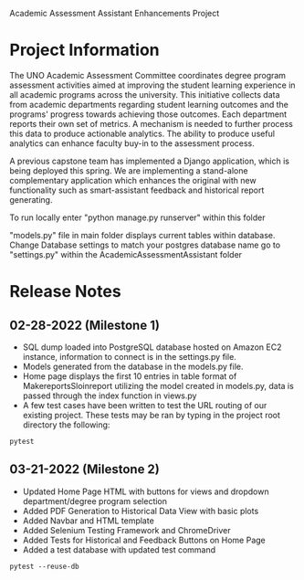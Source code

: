 Academic Assessment Assistant Enhancements Project
# Project Information
The UNO Academic Assessment Committee coordinates degree program assessment activities aimed at improving the student learning experience in all academic programs across the university. This initiative collects data from academic departments regarding student learning outcomes and the programs' progress towards achieving those outcomes. Each department reports their own set of metrics. A mechanism is needed to further process this data to produce actionable analytics. The ability to produce useful analytics can enhance faculty buy-in to the assessment process.

A previous capstone team has implemented a Django application, which is being deployed this spring. We are implementing a stand-alone complementary application which enhances the original with new functionality such as smart-assistant feedback and historical report generating.


To run locally enter "python manage.py runserver" within this folder

"models.py" file in main folder displays current tables within database.
Change Database settings to match your postgres database name go to
"settings.py" within the AcademicAssessmentAssistant folder 

# Release Notes

## 02-28-2022 (Milestone 1)

- SQL dump loaded into PostgreSQL database hosted on Amazon EC2 instance, information to connect is in the settings.py file.
- Models generated from the database in the models.py file.
- Home page displays the first 10 entries in table format of MakereportsSloinreport utilizing the model created in models.py, data is passed through the index function in views.py
- A few test cases have been written to test the URL routing of our existing project. These tests may be ran by typing in the project root directory the following:
```
pytest
```

## 03-21-2022 (Milestone 2)
- Updated Home Page HTML with buttons for views and dropdown department/degree program selection
- Added PDF Generation to Historical Data View with basic plots
- Added Navbar and HTML template
- Added Selenium Testing Framework and ChromeDriver
- Added Tests for Historical and Feedback Buttons on Home Page
- Added a test database with updated test command
```
pytest --reuse-db
```
